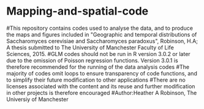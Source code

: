 # Mapping-and-spatial-code
#This repository contains codes used to analyse the data, and to produce the maps and figures included in "Geographic and temporal distributions of Saccharomyces cerevisiae and Saccharomyces paradoxus", Robinson, H.A; A thesis submitted to The University of Manchester Faculty of Life Sciences, 2015.
#GLM codes should not be run in R version 3.0.2 or later due to the omission of Poisson regression functions. Version 3.0.1 is therefore recommended for the running of the data analysis codes
#The majority of codes omit loops to ensure transparency of code functions, and to simplify their future modification to other applications
#There are no licenses associated with the content and its reuse and further modification in other projects is therefore encouraged
#Author:Heather A Robinson, The Universiy of Manchester
